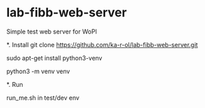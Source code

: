 # lab-fibb-web-server
Simple test web server for WoPl


*. Install
git clone https://github.com/ka-r-ol/lab-fibb-web-server.git

sudo apt-get install python3-venv

python3 -m venv venv

*. Run

run_me.sh  in test/dev env
